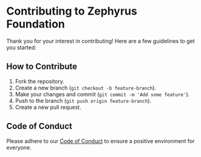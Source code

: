 # Contributing to Zephyrus Foundation

Thank you for your interest in contributing! Here are a few guidelines to get you started:

## How to Contribute

1. Fork the repository.
2. Create a new branch (`git checkout -b feature-branch`).
3. Make your changes and commit (`git commit -m 'Add some feature'`).
4. Push to the branch (`git push origin feature-branch`).
5. Create a new pull request.

## Code of Conduct

Please adhere to our [Code of Conduct](CODE_OF_CONDUCT.md) to ensure a positive environment for everyone.
